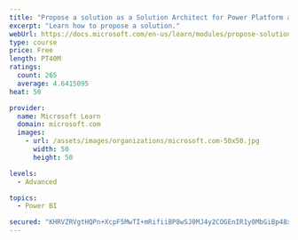 ```yaml
---
title: "Propose a solution as a Solution Architect for Power Platform and Dynamics 365"
excerpt: "Learn how to propose a solution."
webUrl: https://docs.microsoft.com/en-us/learn/modules/propose-solution/
type: course
price: Free
length: PT40M
ratings:
  count: 265
  average: 4.6415095
heat: 50

provider:
  name: Microsoft Learn
  domain: microsoft.com
  images:
    - url: /assets/images/organizations/microsoft.com-50x50.jpg
      width: 50
      height: 50

levels:
  - Advanced

topics:
  - Power BI

secured: "KHRVZRVgtHQPn+XcpF5MwTI+mRifiiBP8wSJ0MJ4y2COGEnIR1y0MbGiBp48x5H0oV8vaZpkrdkKUl1hb0wVTPJrDgtHZYQcg6VYGQb8Q7PyTTNqQh9VsiAOqqlr0nJqwVtqnArxH57vuay+5b19zKc+77QtNMYG3IoF75eH613nmQJEiMehc+ZiXn1tC4UtrUqj6FG/2D6gLUyAshWhz7Jxr/omlUCFJ0y/61kGHpg9+pya4JDNmCJkWpkD20ZEpsfrUZfZ1Do26LBgmNhFdvckAVER5W+95iJtu6/l+7nSypnDQ1wdDm1RED3Lsm6u56HMfQKpAJnbeVmuOTzmSHEr6beDwbM+jzHuWrrv1W8cfhnzh0MsoSFzbq3p3RduGZTvVtBIimcjc1bwE8O9zQ==;25j0KlMGuf5e6LS4BOFq5A=="
---
```


